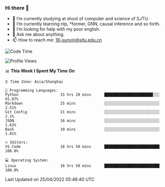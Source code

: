 ### Hi there 👋

<!--
**sunxin000/sunxin000** is a ✨ _special_ ✨ repository because its `README.md` (this file) appears on your GitHub profile.

Here are some ideas to get you started:

- 🔭 I’m currently working on ...
- 🌱 I’m currently learning ...
- 👯 I’m looking to collaborate on ...
- 🤔 I’m looking for help with ...
- 💬 Ask me about ...
- 📫 How to reach me: ...
- 😄 Pronouns: ...
- ⚡ Fun fact: ...
-->
- 🏫 I’m currently studying at shool of computer and science of SJTU.
- 🌱 I’m currently learning nlp, \*former, GNN, causal inference and so forth.
- 🤔 I’m looking for help with my poor english.
- 💬 Ask me about anything.
- 📫 How to reach me: 18-sunxin@sjtu.edu.cn
<!--START_SECTION:waka-->
![Code Time](http://img.shields.io/badge/Code%20Time-172%20hrs%2048%20mins-blue)

![Profile Views](http://img.shields.io/badge/Profile%20Views-7-blue)

📊 **This Week I Spent My Time On** 

```text
⌚︎ Time Zone: Asia/Shanghai

💬 Programming Languages: 
Python                   15 hrs 20 mins      ██████████████████████░░░   91.07% 
Markdown                 25 mins             ░░░░░░░░░░░░░░░░░░░░░░░░░   2.51% 
Git Config               21 mins             ░░░░░░░░░░░░░░░░░░░░░░░░░   2.1% 
JSON                     16 mins             ░░░░░░░░░░░░░░░░░░░░░░░░░   1.63% 
Bash                     10 mins             ░░░░░░░░░░░░░░░░░░░░░░░░░   1.01%

🔥 Editors: 
VS Code                  16 hrs 50 mins      █████████████████████████   100.0%

💻 Operating System: 
Linux                    16 hrs 50 mins      █████████████████████████   100.0%

```


 Last Updated on 25/04/2022 05:46:40 UTC
<!--END_SECTION:waka-->
